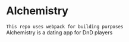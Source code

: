 # Alchemistry 
`This repo uses webpack for building purposes`  
Alchemistry is a dating app for DnD players
